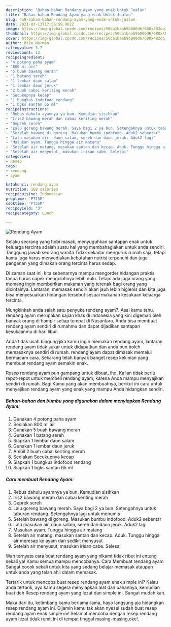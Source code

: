 ```yaml
---
description: "Bahan-bahan Rendang Ayam yang enak Untuk Jualan"
title: "Bahan-bahan Rendang Ayam yang enak Untuk Jualan"
slug: 459-bahan-bahan-rendang-ayam-yang-enak-untuk-jualan
date: 2021-03-13T17:56:59.982Z
image: https://img-global.cpcdn.com/recipes/50da1baab9b800d6/680x482cq70/rendang-ayam-foto-resep-utama.jpg
thumbnail: https://img-global.cpcdn.com/recipes/50da1baab9b800d6/680x482cq70/rendang-ayam-foto-resep-utama.jpg
cover: https://img-global.cpcdn.com/recipes/50da1baab9b800d6/680x482cq70/rendang-ayam-foto-resep-utama.jpg
author: Mike Norman
ratingvalue: 3.7
reviewcount: 12
recipeingredient:
- "4 potong paha ayam"
- "800 ml air"
- "5 buah bawang merah"
- "1 batang sereh"
- "1 lembar daun salam"
- "1 lembar daun jeruk"
- "2 buah cabai keriting merah"
- "Secukupnya kecap"
- "1 bungkus indofood rendang"
- "1 bgks santan 65 ml"
recipeinstructions:
- "Rebus dahulu ayamnya ya bun. Kemudian sisihkan"
- "Iris2 bawang merah dan cabai keriting merah"
- "Geprek sereh"
- "Lalu goreng bawang merah. Saya bagi 2 ya bun. Setengahnya untuk taburan rendang. Setengahnya lagi untuk menumis"
- "Setelah bawang di goreng. Masukan bumbu indofood. Aduk2 sebentar"
- "Lalu masukan air, daun salam, sereh dan daun jeruk. Aduk2 lagi"
- "Masukan ayam. Tunggu hingga air matang"
- "Setelah air matang, masukan santan dan kecap. Aduk. Tunggu hingga air meresap ke ayam dan sedikit menyusut"
- "Setelah air menyusut, masukan irisan cabe. Selesai"
categories:
- Resep
tags:
- rendang
- ayam

katakunci: rendang ayam 
nutrition: 168 calories
recipecuisine: Indonesian
preptime: "PT15M"
cooktime: "PT35M"
recipeyield: "3"
recipecategory: Lunch

---
```



![Rendang Ayam](https://img-global.cpcdn.com/recipes/50da1baab9b800d6/680x482cq70/rendang-ayam-foto-resep-utama.jpg)

Selaku seorang yang hobi masak, menyuguhkan santapan enak untuk keluarga tercinta adalah suatu hal yang membahagiakan untuk anda sendiri. Tanggung jawab seorang  wanita Tidak sekadar mengurus rumah saja, tetapi kamu juga harus menyediakan kebutuhan nutrisi terpenuhi dan juga panganan yang dimakan orang tercinta harus sedap.

Di zaman  saat ini, kita sebenarnya mampu mengorder hidangan praktis tanpa harus capek mengolahnya lebih dulu. Tetapi ada juga orang yang memang ingin memberikan makanan yang terenak bagi orang yang dicintainya. Lantaran, memasak sendiri akan jauh lebih higienis dan kita juga bisa menyesuaikan hidangan tersebut sesuai makanan kesukaan keluarga tercinta. 



Mungkinkah anda salah satu penyuka rendang ayam?. Asal kamu tahu, rendang ayam merupakan sajian khas di Indonesia yang kini digemari oleh banyak orang di hampir setiap tempat di Nusantara. Anda bisa membuat rendang ayam sendiri di rumahmu dan dapat dijadikan santapan kesukaanmu di hari libur.

Anda tidak usah bingung jika kamu ingin memakan rendang ayam, lantaran rendang ayam tidak sukar untuk didapatkan dan anda pun boleh memasaknya sendiri di rumah. rendang ayam dapat dimasak memalui bermacam cara. Sekarang telah banyak banget resep kekinian yang membuat rendang ayam semakin enak.

Resep rendang ayam pun gampang untuk dibuat, lho. Kalian tidak perlu repot-repot untuk membeli rendang ayam, karena Anda mampu menyajikan sendiri di rumah. Bagi Kamu yang akan membuatnya, berikut ini cara untuk menyajikan rendang ayam yang enak yang mampu Anda hidangkan sendiri.

<!--inarticleads1-->

##### Bahan-bahan dan bumbu yang digunakan dalam menyiapkan Rendang Ayam:

1. Gunakan 4 potong paha ayam
1. Sediakan 800 ml air
1. Gunakan 5 buah bawang merah
1. Gunakan 1 batang sereh
1. Siapkan 1 lembar daun salam
1. Gunakan 1 lembar daun jeruk
1. Ambil 2 buah cabai keriting merah
1. Sediakan Secukupnya kecap
1. Siapkan 1 bungkus indofood rendang
1. Siapkan 1 bgks santan 65 ml




<!--inarticleads2-->

##### Cara membuat Rendang Ayam:

1. Rebus dahulu ayamnya ya bun. Kemudian sisihkan
1. Iris2 bawang merah dan cabai keriting merah
1. Geprek sereh
1. Lalu goreng bawang merah. Saya bagi 2 ya bun. Setengahnya untuk taburan rendang. Setengahnya lagi untuk menumis
1. Setelah bawang di goreng. Masukan bumbu indofood. Aduk2 sebentar
1. Lalu masukan air, daun salam, sereh dan daun jeruk. Aduk2 lagi
1. Masukan ayam. Tunggu hingga air matang
1. Setelah air matang, masukan santan dan kecap. Aduk. Tunggu hingga air meresap ke ayam dan sedikit menyusut
1. Setelah air menyusut, masukan irisan cabe. Selesai




Wah ternyata cara buat rendang ayam yang nikamt tidak ribet ini enteng sekali ya! Kamu semua mampu mencobanya. Cara Membuat rendang ayam Sangat cocok sekali untuk kita yang sedang belajar memasak ataupun untuk anda yang telah ahli dalam memasak.

Tertarik untuk mencoba buat resep rendang ayam enak simple ini? Kalau anda tertarik, ayo kamu segera menyiapkan alat dan bahannya, kemudian buat deh Resep rendang ayam yang lezat dan simple ini. Sangat mudah kan. 

Maka dari itu, ketimbang kamu berlama-lama, hayo langsung aja hidangkan resep rendang ayam ini. Dijamin kamu tak akan nyesel sudah buat resep rendang ayam enak simple ini! Selamat mencoba dengan resep rendang ayam lezat tidak rumit ini di tempat tinggal masing-masing,oke!.

